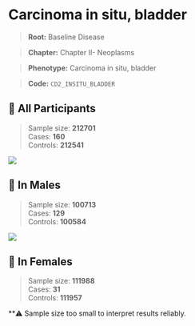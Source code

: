 # Carcinoma in situ, bladder

> **Root:** Baseline Disease  

> **Chapter:** Chapter II- Neoplasms  

> **Phenotype:** Carcinoma in situ, bladder  

> **Code:** `CD2_INSITU_BLADDER`

## 🧪 All Participants  
> Sample size: **212701**  
> Cases: **160**  
> Controls: **212541**
<img src="/Disease/Figures/ALL/Incidence/CD2_INSITU_BLADDER.png"/>
<CsvTable src="/public/Disease/Data/ALL/Incidence/COX_CD2_INSITU_BLADDER.csv" label="🔍 View full results" />

## 👨 In Males  
> Sample size: **100713**  
> Cases: **129**  
> Controls: **100584**
<img src="/Disease/Figures/Male/Incidence/CD2_INSITU_BLADDER.png"/>
<CsvTable src="/public/Disease/Data/Male/Incidence/COX_CD2_INSITU_BLADDER.csv" label="🔍 View full results" />

## 👩 In Females  
> Sample size: **111988**  
> Cases: **31**  
> Controls: **111957**

**⚠️ Sample size too small to interpret results reliably.

